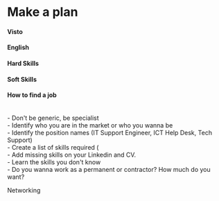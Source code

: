 # Make a plan

#### Visto



#### English



#### Hard Skills



#### Soft Skills



#### How to find a job&#x20;



\
\- Don't be generic, be specialist \
\- Identify who you are in the market or who you wanna be \
\- Identify the position names (IT Support Engineer, ICT Help Desk, Tech Support) \
\- Create a list of skills required (\
\- Add missing skills on your Linkedin and CV.\
\- Learn the skills you don't know \
\- Do you wanna work as a permanent or contractor? How much do you want?&#x20;



Networking

